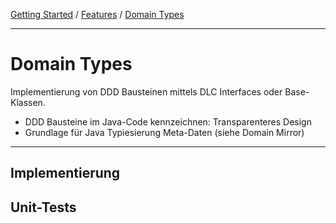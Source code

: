 <a href="../getting_started.md">Getting Started</a> / <a href="./features.md">Features</a> / <a href="./domain_types.md">Domain Types</a>

<hr/>

# Domain Types
Implementierung von DDD Bausteinen mittels DLC Interfaces oder Base-Klassen.
-   DDD Bausteine im Java-Code kennzeichnen: Transparenteres Design
-   Grundlage für Java Typiesierung Meta-Daten (siehe Domain Mirror)

<hr/>

## Implementierung

## Unit-Tests
